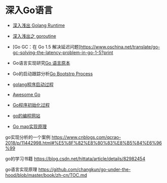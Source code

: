 # 深入Go语言

+ [深入浅出 Golang Runtime](https://zhuanlan.zhihu.com/p/95056679)
+ [深入浅出之 goroutine](https://blog.csdn.net/o0Roy/article/details/105246244)
+ [Go GC：在 Go 1.5 解决延迟问题]https://www.oschina.net/translate/go-gc-solving-the-latency-problem-in-go-1-5?print
+ Go语言实现研究[Go 语言原本](https://changkun.de/golang/)
+ Go的启动跟踪分析[Go Bootstrp Process](https://lengrongfu.github.io/2019/06/10/Go-bootstrap-process/)
+ [golang程序启动过程](http://cbsheng.github.io/posts/%E6%8E%A2%E7%B4%A2golang%E7%A8%8B%E5%BA%8F%E5%90%AF%E5%8A%A8%E8%BF%87%E7%A8%8B/)
+ [Awesome Go](https://awesome-go.com/#gophers)
+ [Go程序初始化过程](https://studygolang.com/articles/12010)

+ [go的编程网站](https://www.golangprograms.com/data-structure-and-algorithms/)

+ [Go map实现原理](https://blog.csdn.net/qq_38572383/article/details/95359805)

go实现分析的一个案例 https://www.cnblogs.com/qcrao-2018/p/11442998.html#%E5%8F%82%E8%80%83%E8%B5%84%E6%96%99

go的学习书籍 https://blog.csdn.net/hittata/article/details/82982454

go语言实现原理 https://github.com/changkun/go-under-the-hood/blob/master/book/zh-cn/TOC.md